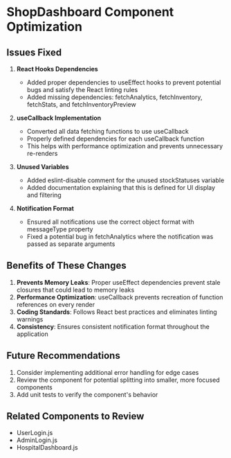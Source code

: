 # ShopDashboard Component Optimization

## Issues Fixed

1. **React Hooks Dependencies**
   - Added proper dependencies to useEffect hooks to prevent potential bugs and satisfy the React linting rules
   - Added missing dependencies: fetchAnalytics, fetchInventory, fetchStats, and fetchInventoryPreview

2. **useCallback Implementation**
   - Converted all data fetching functions to use useCallback
   - Properly defined dependencies for each useCallback function
   - This helps with performance optimization and prevents unnecessary re-renders

3. **Unused Variables**
   - Added eslint-disable comment for the unused stockStatuses variable
   - Added documentation explaining that this is defined for UI display and filtering

4. **Notification Format**
   - Ensured all notifications use the correct object format with messageType property
   - Fixed a potential bug in fetchAnalytics where the notification was passed as separate arguments

## Benefits of These Changes

1. **Prevents Memory Leaks**: Proper useEffect dependencies prevent stale closures that could lead to memory leaks
2. **Performance Optimization**: useCallback prevents recreation of function references on every render
3. **Coding Standards**: Follows React best practices and eliminates linting warnings
4. **Consistency**: Ensures consistent notification format throughout the application

## Future Recommendations

1. Consider implementing additional error handling for edge cases
2. Review the component for potential splitting into smaller, more focused components
3. Add unit tests to verify the component's behavior

## Related Components to Review

- UserLogin.js
- AdminLogin.js
- HospitalDashboard.js
